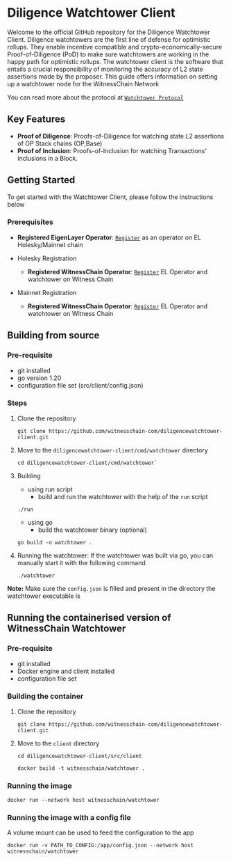 # Diligence Watchtower Client

Welcome to the official GitHub repository for the Diligence Watchtower Client. Diligence watchtowers are the first line of defense for optimistic rollups. They enable incentive compatible and crypto-economically-secure Proof-of-Diligence (PoD) to make sure watchtowers are working in the happy path for optimistic rollups. 
The watchtower client is the software that entails a crucial responsibility of monitoring the accuracy of L2 state assertions made by the proposer. This guide offers information on setting up a watchtower node for the WitnessChain Network

You can read more about the protocol at [`Watchtower Protocol`](https://docs.witnesschain.com/diligence-watchtowers/introduction)

## Key Features

- **Proof of Diligence**: Proofs-of-Diligence for watching state L2 assertions of OP Stack chains (OP,Base)
- **Proof of Inclusion**: Proofs-of-Inclusion for watching Transactions' inclusions in a Block.

## Getting Started

To get started with the Watchtower Client, please follow the instructions below

### Prerequisites
- **Registered EigenLayer Operator**: [`Register`](https://docs.eigenlayer.xyz/eigenlayer/operator-guides/operator-installation) as an operator on EL Holesky/Mainnet chain

- Holesky Registration
    - **Registered WitnessChain Operator**: [`Register`](https://docs.witnesschain.com/diligence-watchtowers/for-the-node-operators/watchtower-setup/holesky-setup#step-2-get-whitelisted-on-the-watchtower-network) EL Operator and watchtower on Witness Chain

- Mainnet Registration
    - **Registered WitnessChain Operator**: [`Register`](https://docs.witnesschain.com/diligence-watchtowers/for-the-node-operators/watchtower-setup/mainnet-setup#step-2-get-whitelisted-on-the-watchtower-network) EL Operator and watchtower on Witness Chain

## Building from source

### **Pre-requisite**
- git installed
- go version 1.20
- configuration file set (src/client/config.json)

### Steps
1. Clone the repository

    ```
    git clone https://github.com/witnesschain-com/diligencewatchtower-client.git
    ```

2. Move to the `diligencewatchtower-client/cmd/watchtower` directory

    ```
    cd diligencewatchtower-client/cmd/watchtower`
    ```

3. Building
   -  using run script
      -  build and run the watchtower with the help of the `run` script

    ```
    ./run
    ```

   - using go
      -  build the watchtower binary (optional)

    ```
    go build -o watchtower .
    ```

4. Running the watchtower: If the watchtower was built via go, you can manually start it with the following command

    ```
    ./watchtower
    ```

**Note:** Make sure the `config.json` is filled and present in the directory the watchtower executable is

## Running the containerised version of WitnessChain Watchtower

### **Pre-requisite**
- git installed
- Docker engine and client installed
- configuration file set
  

### Building the container

1. Clone the repository

    ```
    git clone https://github.com/witnesschain-com/diligencewatchtower-client.git
    ```

2. Move to the `client` directory

    ```
    cd diligencewatchtower-client/src/client

    docker build -t witnesschain/watchtower .
    ```

### Running the image
```
docker run --network host witnesschain/watchtower
```

### Running the image with a config file
A volume mount can be used to feed the configuration to the app

`docker run -v PATH_TO_CONFIG:/app/config.json --network host witnesschain/watchtower`
